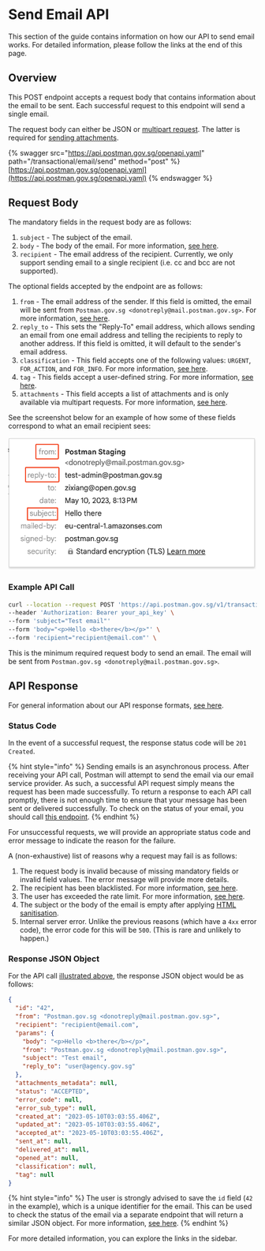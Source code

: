 # Send Email API

This section of the guide contains information on how our API to send email works. For detailed information, please follow the links at the end of this page.

## Overview

This POST endpoint accepts a request body that contains information about the email to be sent. Each successful request to this endpoint will send a single email.

The request body can either be JSON or [multipart request](https://swagger.io/docs/specification/describing-request-body/multipart-requests/). The latter is required for [sending attachments](attachments.md).

{% swagger src="https://api.postman.gov.sg/openapi.yaml" path="/transactional/email/send" method="post" %}
[https://api.postman.gov.sg/openapi.yaml](https://api.postman.gov.sg/openapi.yaml)
{% endswagger %}

## Request Body

The mandatory fields in the request body are as follows:

1. `subject` - The subject of the email.
2. `body` - The body of the email. For more information, [see here](email-body/).
3. `recipient` - The email address of the recipient. Currently, we only support sending email to a single recipient (i.e. cc and bcc are not supported).

The optional fields accepted by the endpoint are as follows:

1. `from` - The email address of the sender. If this field is omitted, the email will be sent from `Postman.gov.sg <donotreply@mail.postman.gov.sg>`. For more information, [see here](from-name-and-from-address.md).
2. `reply_to` - This sets the "Reply-To" email address, which allows sending an email from one email address and telling the recipients to reply to another address. If this field is omitted, it will default to the sender's email address.
3. `classification` - This field accepts one of the following values: `URGENT`, `FOR_ACTION`, and `FOR_INFO`. For more information, [see here](email-tagging-and-classification.md).
4. `tag` - This fields accept a user-defined string. For more information, [see here](email-tagging-and-classification.md).
5. `attachments` - This field accepts a list of attachments and is only available via multipart requests. For more information, [see here](attachments.md).

See the screenshot below for an example of how some of these fields correspond to what an email recipient sees:

![](../../../.gitbook/assets/email-fields.png)

### Example API Call

```bash
curl --location --request POST 'https://api.postman.gov.sg/v1/transactional/email/send' \
--header 'Authorization: Bearer your_api_key' \
--form 'subject="Test email"'
--form 'body="<p>Hello <b>there</b></p>"' \
--form 'recipient="recipient@email.com"' \
```

This is the minimum required request body to send an email. The email will be sent from `Postman.gov.sg <donotreply@mail.postman.gov.sg>`.

## API Response

For general information about our API response formats, [see here](../../overview/api-response-formats.md).

### Status Code

In the event of a successful request, the response status code will be `201 Created`.

{% hint style="info" %}
Sending emails is an asynchronous process. After receiving your API call, Postman will attempt to send the email via our email service provider. As such, a successful API request simply means the request has been made successfully. To return a response to each API call promptly, there is not enough time to ensure that your message has been sent or delivered successfully. To check on the status of your email, you should call [this endpoint](../programmatic-email-api/get-email-by-id-api.md).
{% endhint %}

For unsuccessful requests, we will provide an appropriate status code and error message to indicate the reason for the failure.

A (non-exhaustive) list of reasons why a request may fail is as follows:

1. The request body is invalid because of missing mandatory fields or invalid field values. The error message will provide more details.
2. The recipient has been blacklisted. For more information, [see here](recipient-blacklist.md).
3. The user has exceeded the rate limit. For more information, [see here](rate-limit.md).
4. The subject or the body of the email is empty after applying [HTML sanitisation](email-body/#html-sanitisation).
5. Internal server error. Unlike the previous reasons (which have a `4xx` error code), the error code for this will be `500`. (This is rare and unlikely to happen.)

### Response JSON Object

For the API call [illustrated above](./#example-api-call), the response JSON object would be as follows:

```json
{
  "id": "42",
  "from": "Postman.gov.sg <donotreply@mail.postman.gov.sg>",
  "recipient": "recipient@email.com",
  "params": {
    "body": "<p>Hello <b>there</b></p>",
    "from": "Postman.gov.sg <donotreply@mail.postman.gov.sg>",
    "subject": "Test email",
    "reply_to": "user@agency.gov.sg"
  },
  "attachments_metadata": null,
  "status": "ACCEPTED",
  "error_code": null,
  "error_sub_type": null,
  "created_at": "2023-05-10T03:03:55.406Z",
  "updated_at": "2023-05-10T03:03:55.406Z",
  "accepted_at": "2023-05-10T03:03:55.406Z",
  "sent_at": null,
  "delivered_at": null,
  "opened_at": null,
  "classification": null,
  "tag": null
}
```

{% hint style="info" %}
The user is strongly advised to save the `id` field (`42` in the example), which is a unique identifier for the email. This can be used to check the status of the email via a separate endpoint that will return a similar JSON object. For more information, [see here](../get-email-by-id-api.md).
{% endhint %}

For more detailed information, you can explore the links in the sidebar.
